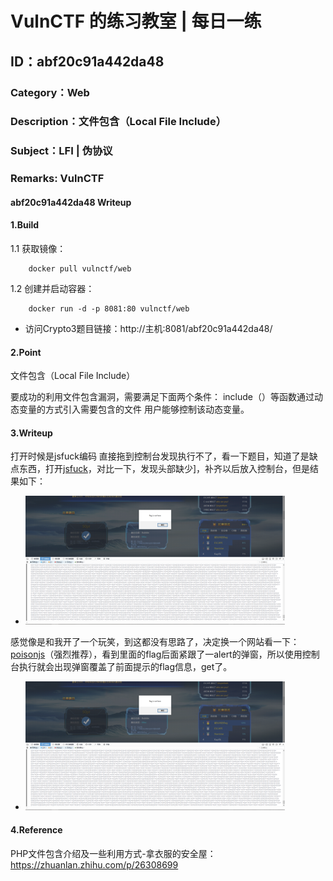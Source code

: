 # VulnCTF 的练习教室 | 每日一练
## ID：abf20c91a442da48
### Category：Web
### Description：文件包含（Local File Include）
### Subject：LFI | 伪协议
### Remarks: VulnCTF

#### abf20c91a442da48 Writeup

#### 1.Build

1.1 获取镜像：

```
    docker pull vulnctf/web
```

1.2 创建并启动容器：

```
    docker run -d -p 8081:80 vulnctf/web
```

* 访问Crypto3题目链接：http://主机:8081/abf20c91a442da48/


#### 2.Point
文件包含（Local File Include）

要成功的利用文件包含漏洞，需要满足下面两个条件： include（）等函数通过动态变量的方式引入需要包含的文件 用户能够控制该动态变量。


#### 3.Writeup

打开时候是jsfuck编码
直接拖到控制台发现执行不了，看一下题目，知道了是缺点东西，打开[jsfuck](http://www.jsfuck.com/)，对比一下，发现头部缺少]，补齐以后放入控制台，但是结果如下：

* ![Alt text](src/1.png)


感觉像是和我开了一个玩笑，到这都没有思路了，决定换一个网站看一下：[poisonjs](https://ooze.ninja/javascript/poisonjs/)（强烈推荐），看到里面的flag后面紧跟了一alert的弹窗，所以使用控制台执行就会出现弹窗覆盖了前面提示的flag信息，get了。

* ![Alt text](src/1.png)

#### 4.Reference

PHP文件包含介绍及一些利用方式-拿衣服的安全屋：https://zhuanlan.zhihu.com/p/26308699

 